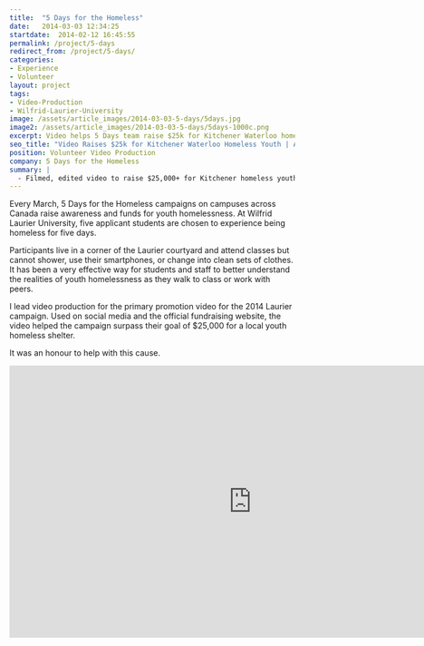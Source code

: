 ```yaml
---
title:  "5 Days for the Homeless"
date:   2014-03-03 12:34:25
startdate:  2014-02-12 16:45:55
permalink: /project/5-days
redirect_from: /project/5-days/
categories:
- Experience
- Volunteer
layout: project
tags:
- Video-Production
- Wilfrid-Laurier-University
image: /assets/article_images/2014-03-03-5-days/5days.jpg
image2: /assets/article_images/2014-03-03-5-days/5days-1000c.png
excerpt: Video helps 5 Days team raise $25k for Kitchener Waterloo homeless youth.
seo_title: "Video Raises $25k for Kitchener Waterloo Homeless Youth | Andrew Paradi Alexander"
position: Volunteer Video Production
company: 5 Days for the Homeless
summary: |
  - Filmed, edited video to raise $25,000+ for Kitchener homeless youth
---
```


Every March, 5 Days for the Homeless campaigns on campuses across Canada raise awareness and funds for youth homelessness. At Wilfrid Laurier University, five applicant students are chosen to experience being homeless for five days.

Participants live in a corner of the Laurier courtyard and attend classes but cannot shower, use their smartphones, or change into clean sets of clothes. It has been a very effective way for students and staff to better understand the realities of youth homelessness as they walk to class or work with peers.

I lead video production for the primary promotion video for the 2014 Laurier campaign. Used on social media and the official fundraising website, the video helped the campaign surpass their goal of $25,000 for a local youth homeless shelter.

It was an honour to help with this cause.

<iframe width="853" height="480" src="https://www.youtube-nocookie.com/embed/M4QRlthP5DA?rel=0&amp;showinfo=0" frameborder="0" allowfullscreen></iframe>
